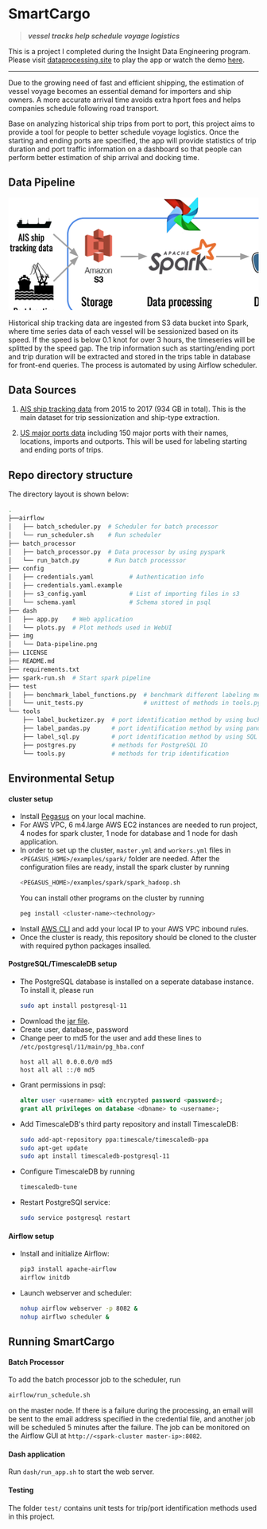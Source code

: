 # SmartCargo
> ***vessel tracks help schedule voyage logistics***

This is a project I completed during the Insight Data Engineering program. Please visit [dataprocessing.site](http://dataprocessing.site) to play the app or watch the demo [here](https://youtu.be/gaZ753xiWlI).

---

Due to the growing need of fast and efficient shipping, the estimation of vessel voyage becomes an essential demand for importers and ship owners. A more accurate arrival time avoids extra hport fees and helps companies schedule following road transport.

Base on analyzing historical ship trips from port to port, this project aims to provide a tool for people to better schedule voyage logistics. Once the starting and ending ports are specified, the app will provide statistics of trip duration and port traffic information on a dashboard so that people can perform better estimation of ship arrival and docking time.


## Data Pipeline
![alt text](https://github.com/hao247/smartcargo/blob/master/img/Data_pipeline.png "SmartCargo Pipeline")

Historical ship tracking data are ingested from S3 data bucket into Spark, where time series data of each vessel will be sessionized based on its speed. If the speed is below 0.1 knot for over 3 hours, the timeseries will be splitted by the speed gap. The trip information such as starting/ending port and trip duration will be extracted and stored in the trips table in database for front-end queries. The process is automated by using Airflow scheduler.

## Data Sources
  1. [AIS ship tracking data](https://marinecadastre.gov/ais/) from 2015 to 2017 (934 GB in total). This is the main dataset for trip sessionization and ship-type extraction.

  2. [US major ports data](https://catalog.data.gov/dataset/major-ports-national) including 150 major ports with their names, locations, imports and outports. This will be used for labeling starting and ending ports of trips.

## Repo directory structure

The directory layout is shown below:
```bash
.
├──airflow
│   ├── batch_scheduler.py  # Scheduler for batch processor
│   └── run_scheduler.sh    # Run scheduler
├── batch_processor
│   ├── batch_processor.py  # Data processor by using pyspark
│   └── run_batch.py        # Run batch processsor
├── config
│   ├── credentials.yaml          # Authentication info
│   ├── credentials.yaml.example
│   ├── s3_config.yaml            # List of importing files in s3
│   └── schema.yaml               # Schema stored in psql
├── dash
│   ├── app.py    # Web application
│   └── plots.py  # Plot methods used in WebUI
├── img
│   └── Data-pipeline.png
├── LICENSE 
├── README.md
├── requirements.txt
├── spark-run.sh  # Start spark pipeline
├── test
│   ├── benchmark_label_functions.py  # benchmark different labeling methods
│   └── unit_tests.py                 # unittest of methods in tools.py and label_bucketizer.py
└── tools
    ├── label_bucketizer.py  # port identification method by using bucketizer
    ├── label_pandas.py      # port identification method by using pandas cut
    ├── label_sql.py         # port identification method by using SQL commands
    ├── postgres.py          # methods for PostgreSQL IO
    └── tools.py             # methods for trip identification
```

## Environmental Setup

#### cluster setup
* Install [Pegasus](https://github.com/InsightDataScience/pegasus) on your local machine.
* For AWS VPC, 6 m4.large AWS EC2 instances are needed to run project, 4 nodes for spark cluster, 1 node for database and 1 node for dash application.
* In order to set up the cluster, `master.yml` and `workers.yml` files in `<PEGASUS_HOME>/examples/spark/` folder are needed. After the configuration files are ready, install the spark cluster by running 
  ```bash
  <PEGASUS_HOME>/examples/spark/spark_hadoop.sh
  ``` 
  You can install other programs on the cluster by running
  ```bash
  peg install <cluster-name><technology>
  ```
* Install [AWS CLI](https://aws.amazon.com/cli/) and add your local IP to your AWS VPC inbound rules.
* Once the cluster is ready, this repository should be cloned to the cluster with required python packages insalled.

#### PostgreSQL/TimescaleDB setup
* The PostgreSQL database is installed on a seperate database instance. To install it, please run
  ```bash
  sudo apt install postgresql-11
  ```
* Download the [jar file](https://jdbc.postgresql.org/download/postgresql-42.2.6.jar).
* Create user, database, password
* Change peer to md5 for the user and add these lines to `/etc/postgresql/11/main/pg_hba.conf`
  ```
  host all all 0.0.0.0/0 md5
  host all all ::/0 md5
  ```
* Grant permissions in psql:
  ```sql
  alter user <username> with encrypted password <password>;
  grant all privileges on database <dbname> to <username>;
  ```
* Add TimescaleDB's third party repository and install TimescaleDB:
  ```bash  
  sudo add-apt-repository ppa:timescale/timescaledb-ppa
  sudo apt-get update
  sudo apt install timescaledb-postgresql-11
  ```
* Configure TimescaleDB by running
  ```bash
  timescaledb-tune
  ```
* Restart PostgreSQl service:
  ```bash
  sudo service postgresql restart
  ```
  
#### Airflow setup
* Install and initialize Airflow:
  ```bash
  pip3 install apache-airflow
  airflow initdb
  ```
* Launch webserver and scheduler:
  ```bash
  nohup airflow webserver -p 8082 &
  nohup airflwo scheduler &
  ```
  
## Running SmartCargo
#### Batch Processor
To add the batch processor job to the scheduler, run 
```bash
airflow/run_schedule.sh
```
on the master node. If there is a failure during the processing, an email will be sent to the email address specified in the credential file, and another job will be scheduled 5 minutes after the failure. The job can be monitored on the Airflow GUI at `http://<spark-cluster master-ip>:8082`.

#### Dash application
Run `dash/run_app.sh` to start the web server.

#### Testing
The folder `test/` contains unit tests for trip/port identification methods used in this project.
